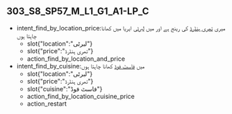 ## 303_S8_SP57_M_L1_G1_A1-LP_C
* intent_find_by_location_price:میری [تھری ہنڈرڈ](price) کی رینج ہے اور میں [لبرٹی](location) ایریا میں کھانا چاہتا ہوں
	- slot{"location":"لبرٹی"}
	- slot{"price":"تھری ہنڈرڈ"}
	- action_find_by_location_and_price
* intent_find_by_cuisine:میں [فاسٹ فوڈ](cuisine) کھانا چاہتا ہوں
	- slot{"location":"لبرٹی"}
	- slot{"price":"تھری ہنڈرڈ"}
	- slot{"cuisine":"فاسٹ فوڈ"}
	- action_find_by_location_cuisine_price
	- action_restart